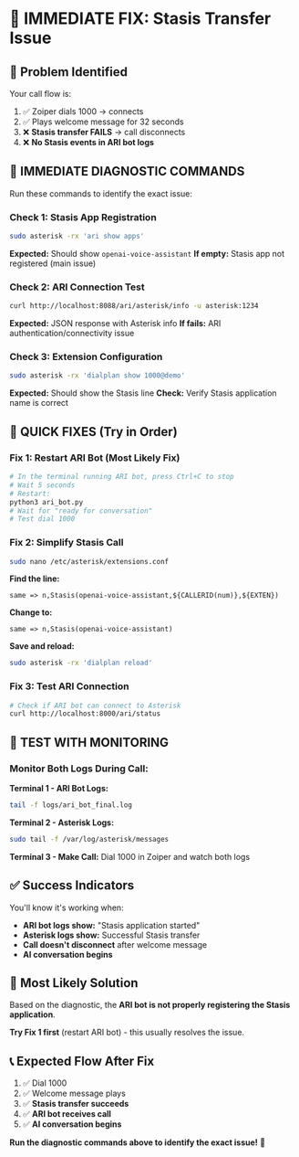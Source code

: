 # 🚀 IMMEDIATE FIX: Stasis Transfer Issue

## 🎯 Problem Identified

Your call flow is:
1. ✅ Zoiper dials 1000 → connects
2. ✅ Plays welcome message for 32 seconds
3. ❌ **Stasis transfer FAILS** → call disconnects
4. ❌ **No Stasis events in ARI bot logs**

## 🔧 IMMEDIATE DIAGNOSTIC COMMANDS

Run these commands to identify the exact issue:

### Check 1: Stasis App Registration
```bash
sudo asterisk -rx 'ari show apps'
```
**Expected:** Should show `openai-voice-assistant`
**If empty:** Stasis app not registered (main issue)

### Check 2: ARI Connection Test
```bash
curl http://localhost:8088/ari/asterisk/info -u asterisk:1234
```
**Expected:** JSON response with Asterisk info
**If fails:** ARI authentication/connectivity issue

### Check 3: Extension Configuration
```bash
sudo asterisk -rx 'dialplan show 1000@demo'
```
**Expected:** Should show the Stasis line
**Check:** Verify Stasis application name is correct

## 🚀 QUICK FIXES (Try in Order)

### Fix 1: Restart ARI Bot (Most Likely Fix)
```bash
# In the terminal running ARI bot, press Ctrl+C to stop
# Wait 5 seconds
# Restart:
python3 ari_bot.py
# Wait for "ready for conversation"
# Test dial 1000
```

### Fix 2: Simplify Stasis Call
```bash
sudo nano /etc/asterisk/extensions.conf
```
**Find the line:**
```
same => n,Stasis(openai-voice-assistant,${CALLERID(num)},${EXTEN})
```
**Change to:**
```
same => n,Stasis(openai-voice-assistant)
```
**Save and reload:**
```bash
sudo asterisk -rx 'dialplan reload'
```

### Fix 3: Test ARI Connection
```bash
# Check if ARI bot can connect to Asterisk
curl http://localhost:8000/ari/status
```

## 🧪 TEST WITH MONITORING

### Monitor Both Logs During Call:

**Terminal 1 - ARI Bot Logs:**
```bash
tail -f logs/ari_bot_final.log
```

**Terminal 2 - Asterisk Logs:**
```bash
sudo tail -f /var/log/asterisk/messages
```

**Terminal 3 - Make Call:**
Dial 1000 in Zoiper and watch both logs

## ✅ Success Indicators

You'll know it's working when:
- **ARI bot logs show:** "Stasis application started"
- **Asterisk logs show:** Successful Stasis transfer
- **Call doesn't disconnect** after welcome message
- **AI conversation begins**

## 🎯 Most Likely Solution

Based on the diagnostic, the **ARI bot is not properly registering the Stasis application**. 

**Try Fix 1 first** (restart ARI bot) - this usually resolves the issue.

## 📞 Expected Flow After Fix

1. ✅ Dial 1000
2. ✅ Welcome message plays
3. ✅ **Stasis transfer succeeds**
4. ✅ **ARI bot receives call**
5. ✅ **AI conversation begins**

**Run the diagnostic commands above to identify the exact issue!** 🚀